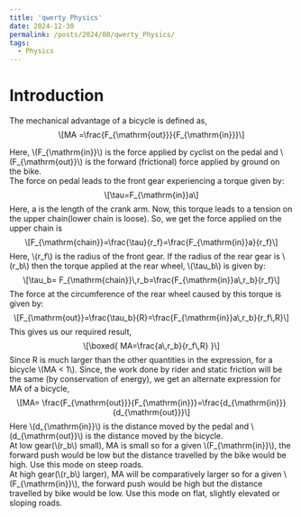 ```yaml
---
title: 'qwerty Physics'
date: 2024-12-30
permalink: /posts/2024/08/qwerty_Physics/
tags:
  - Physics
---
```

<!-- MathJax -->
<script type="text/javascript"
  src="https://cdnjs.cloudflare.com/ajax/libs/mathjax/2.7.3/MathJax.js?config=TeX-AMS-MML_HTMLorMML">
</script>

<h1 id="introduction">Introduction</h1>
<p>The mechanical advantage of a bicycle is defined as, <span class="math display">\[MA =\frac{F_{\mathrm{out}}}{F_{\mathrm{in}}}\]</span></p>
<p>Here, <span class="math inline">\(F_{\mathrm{in}}\)</span> is the force applied by cyclist on the pedal and <span class="math inline">\(F_{\mathrm{out}}\)</span> is the forward (frictional) force applied by ground on the bike.<br />
The force on pedal leads to the front gear experiencing a torque given by: <span class="math display">\[\tau=F_{\mathrm{in}}a\]</span> Here, a is the length of the crank arm. Now, this torque leads to a tension on the upper chain(lower chain is loose). So, we get the force applied on the upper chain is <span class="math display">\[F_{\mathrm{chain}}=\frac{\tau}{r_f}=\frac{F_{\mathrm{in}}a}{r_f}\]</span> Here, <span class="math inline">\(r_f\)</span> is the radius of the front gear. If the radius of the rear gear is <span class="math inline">\(r_b\)</span> then the torque applied at the rear wheel, <span class="math inline">\(\tau_b\)</span> is given by: <span class="math display">\[\tau_b= F_{\mathrm{chain}}\,r_b=\frac{F_{\mathrm{in}}a\,r_b}{r_f}\]</span> The force at the circumference of the rear wheel caused by this torque is given by: <span class="math display">\[F_{\mathrm{out}}=\frac{\tau_b}{R}=\frac{F_{\mathrm{in}}a\,r_b}{r_f\,R}\]</span> This gives us our required result, <span class="math display">\[\boxed{
    MA=\frac{a\,r_b}{r_f\,R}
    }\]</span> Since R is much larger than the other quantities in the expression, for a bicycle <span class="math inline">\(MA &lt; 1\)</span>. Since, the work done by rider and static friction will be the same (by conservation of energy), we get an alternate expression for MA of a bicycle, <span class="math display">\[MA= \frac{F_{\mathrm{out}}}{F_{\mathrm{in}}}=\frac{d_{\mathrm{in}}}{d_{\mathrm{out}}}\]</span> Here <span class="math inline">\(d_{\mathrm{in}}\)</span> is the distance moved by the pedal and <span class="math inline">\(d_{\mathrm{out}}\)</span> is the distance moved by the bicycle.<br />
At low gear(<span class="math inline">\(r_b\)</span> small), MA is small so for a given <span class="math inline">\(F_{\mathrm{in}}\)</span>, the forward push would be low but the distance travelled by the bike would be high. Use this mode on steep roads.<br />
At high gear(<span class="math inline">\(r_b\)</span> larger), MA will be comparatively larger so for a given <span class="math inline">\(F_{\mathrm{in}}\)</span>, the forward push would be high but the distance travelled by bike would be low. Use this mode on flat, slightly elevated or sloping roads.</p>

